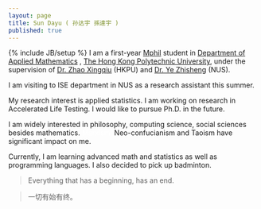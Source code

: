 ```yaml
---
layout: page
title: Sun Dayu ( 孙达宇 孫達宇 )
published: true
---
```


{% include JB/setup %}
I am a first-year [Mphil][] student in [Department of Applied
Mathematics][] , [The Hong Kong Polytechnic University][], under the
supervision of [Dr. Zhao Xingqiu][] (HKPU) and [Dr. Ye Zhisheng][] (NUS). 

I am visiting to ISE department in NUS as a research assistant this summer.

My research interest is applied statistics. I am working on research in Accelerated Life Testing. I would like to pursue Ph.D. in the
future.

I am widely interested in philosophy, computing science, social sciences
besides mathematics. <span style="color:white">Marxism,
</span>Neo-confucianism and Taoism have significant impact on me.

Currently, I am learning advanced math and statistics as well as
programming languages. I also decided to pick up badminton.

  [Mphil]: http://en.wikipedia.org/wiki/Master_of_Philosophy
  [Department of Applied Mathematics]: http://www.polyu.edu.hk/~ama/index.php
  [The Hong Kong Polytechnic University]: http://www.polyu.edu.hk/cpa/polyu/index.php
  [Dr. Zhao Xingqiu]: http://www.polyu.edu.hk/ama/staff/new/ZhaoXQ.htm
  [Dr. Ye Zhisheng]: http://www.ise.nus.edu.sg/staff/yez/index.html

    
>Everything that has a beginning, has an end.
 
>一切有始有终。

<!--<ul class="posts">
  {% for post in site.posts %}
    <li><span>{{ post.date | date_to_string }}</span> &raquo; <a href="{{ BASE_PATH }}{{ post.url }}">{{ post.title }}</a></li>
  {% endfor %}
</ul>-->